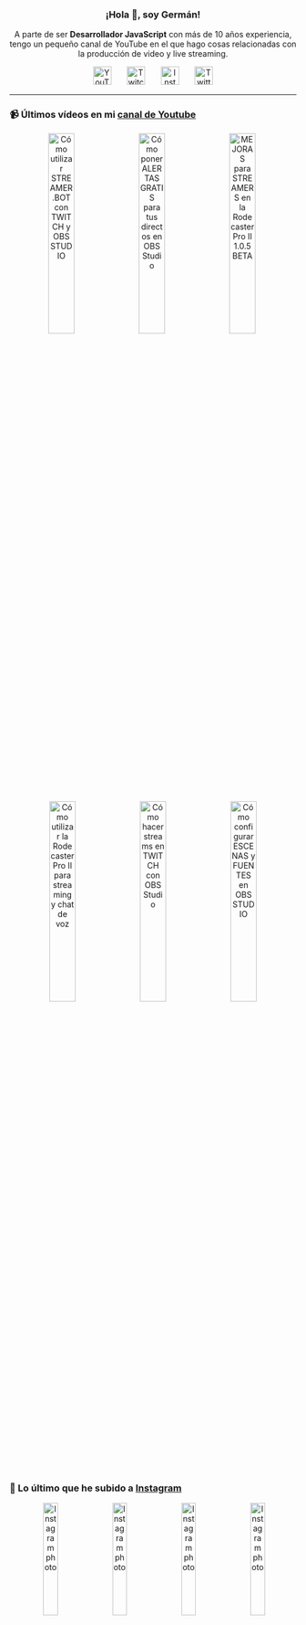 <p align="center" width="300">
  <h3 align="center">¡Hola 👋, soy Germán!</h3>
</p>

<p align="center">A parte de ser <strong>Desarrollador JavaScript</strong> con más de 10 años experiencia, tengo un pequeño canal de YouTube en el que hago cosas relacionadas con la producción de video y live streaming.</p>

<p align="center">
  <a href="https://youtube.com/@germix" target="blank"><img src="https://cdn.simpleicons.org/youtube/FF0000" alt="YouTube" title="YouTube" width="32px" /></a>
  &#8287;&#8287;&#8287;&#8287;&#8287;
  <a href="https://twitch.tv/germix_tv" target="blank"><img src="https://cdn.simpleicons.org/twitch/9146FF" alt="Twitch" title="Twitch" width="32px" /></a>
  &#8287;&#8287;&#8287;&#8287;&#8287;
  <a href="https://instagram.com/germix_tv" target="blank"><img src="https://cdn.simpleicons.org/instagram/E4405F" alt="Instagram" title="Instagram" width="32px" /></a>
  &#8287;&#8287;&#8287;&#8287;&#8287;
  <a href="https://twitter.com/germix_tv" target="blank"><img src="https://cdn.simpleicons.org/twitter/1DA1F2" alt="Twitter" title="Twitter" width="32px" />
  </a>
</p>

<hr />

<p align="center">
  <h3>📹 Últimos vídeos en mi <a href="https://youtube.com/@germix?sub_confirmation=1" target="blank">canal de Youtube</a></h3>
</p>
<p align="center">&#8287;<a href="https://youtu.be/2AilFoiYnlc" target="blank"><img width="30%" src="https://img.youtube.com/vi/2AilFoiYnlc/mqdefault.jpg" alt="Cómo utilizar STREAMER.BOT con TWITCH y OBS STUDIO" title="Cómo utilizar STREAMER.BOT con TWITCH y OBS STUDIO" /></a>  &#8287;<a href="https://youtu.be/3EUPLZjGjkY" target="blank"><img width="30%" src="https://img.youtube.com/vi/3EUPLZjGjkY/mqdefault.jpg" alt="Cómo poner ALERTAS GRATIS para tus directos en OBS Studio" title="Cómo poner ALERTAS GRATIS para tus directos en OBS Studio" /></a>  &#8287;<a href="https://youtu.be/3mLzME7gODA" target="blank"><img width="30%" src="https://img.youtube.com/vi/3mLzME7gODA/mqdefault.jpg" alt="MEJORAS para STREAMERS en la Rodecaster Pro II 1.0.5 BETA" title="MEJORAS para STREAMERS en la Rodecaster Pro II 1.0.5 BETA" /></a>  &#8287;<a href="https://youtu.be/8784wBhHpVo" target="blank"><img width="30%" src="https://img.youtube.com/vi/8784wBhHpVo/mqdefault.jpg" alt="Cómo utilizar la Rodecaster Pro II para streaming y chat de voz" title="Cómo utilizar la Rodecaster Pro II para streaming y chat de voz" /></a>  &#8287;<a href="https://youtu.be/L-Fe5wee3uM" target="blank"><img width="30%" src="https://img.youtube.com/vi/L-Fe5wee3uM/mqdefault.jpg" alt="Cómo hacer streams en TWITCH con OBS Studio" title="Cómo hacer streams en TWITCH con OBS Studio" /></a>  &#8287;<a href="https://youtu.be/TjLFIa8oTSs" target="blank"><img width="30%" src="https://img.youtube.com/vi/TjLFIa8oTSs/mqdefault.jpg" alt="Cómo configurar ESCENAS y FUENTES en OBS STUDIO" title="Cómo configurar ESCENAS y FUENTES en OBS STUDIO" /></a></p>

<p align="center">
  <h3>📸 Lo último que he subido a <a href="https://instagram.com/germix_tv" target="blank">Instagram</a></h3>
</p>
<p align="center">&#8287;<a href='https://instagram.com/p/CxUu7fnN5QD' target='_blank'><img width='22.5%' src='https://instagram.flba2-1.fna.fbcdn.net/v/t51.2885-15/379295524_3507024636219817_3019229405003582439_n.jpg?stp=dst-jpg_e15_fr_p1080x1080&_nc_ht=instagram.flba2-1.fna.fbcdn.net&_nc_cat=101&_nc_ohc=Ac0ka6p9n9UAX9X3jse&edm=APU89FABAAAA&ccb=7-5&oh=00_AfAbJG1PpwvHwiaR4svdVhj0xITYBVUdsygVquqBv0IZZQ&oe=650A57FD&_nc_sid=bc0c2c' alt='Instagram photo' /></a>  &#8287;<a href='https://instagram.com/p/CxSCBYQt3o-' target='_blank'><img width='22.5%' src='https://instagram.flba2-1.fna.fbcdn.net/v/t51.2885-15/378662471_684890793226950_8108905212252628860_n.jpg?stp=dst-jpg_e15_fr_p1080x1080&_nc_ht=instagram.flba2-1.fna.fbcdn.net&_nc_cat=106&_nc_ohc=N3tM7IMoAsQAX9gtzW_&edm=APU89FABAAAA&ccb=7-5&oh=00_AfDdaOTYvnaAM9GRhUlFwWFqTjhImFT6t5jRgCEiTR88WA&oe=650A8BF5&_nc_sid=bc0c2c' alt='Instagram photo' /></a>  &#8287;<a href='https://instagram.com/p/CxPerc7tX9J' target='_blank'><img width='22.5%' src='https://instagram.flba2-1.fna.fbcdn.net/v/t51.2885-15/378440406_1243086632995256_4225977531156052256_n.jpg?stp=dst-jpg_e15_fr_p1080x1080&_nc_ht=instagram.flba2-1.fna.fbcdn.net&_nc_cat=108&_nc_ohc=n9ucVxrOcPkAX-90B9g&edm=APU89FABAAAA&ccb=7-5&oh=00_AfA1CQlUVYTrQfSILIkXtCXhVUV72WyBGI9JUIZAlNlytw&oe=650A8030&_nc_sid=bc0c2c' alt='Instagram photo' /></a>  &#8287;<a href='https://instagram.com/p/CxOIcsHs-Hy' target='_blank'><img width='22.5%' src='https://instagram.flba2-1.fna.fbcdn.net/v/t51.2885-15/378734231_624845793098320_7830450206172605250_n.jpg?stp=dst-jpg_e35_s1080x1080&_nc_ht=instagram.flba2-1.fna.fbcdn.net&_nc_cat=104&_nc_ohc=NOTvx-2GEBcAX_hKQwz&edm=APU89FABAAAA&ccb=7-5&oh=00_AfCW9HW44NKLvkl9YI137DwHrdlShHwXnEBbos1ZUSqgxQ&oe=650E8B4B&_nc_sid=bc0c2c' alt='Instagram photo' /></a></p>